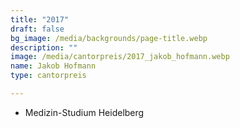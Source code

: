 ```yaml
---
title: "2017"
draft: false
bg_image: /media/backgrounds/page-title.webp
description: ""
image: /media/cantorpreis/2017_jakob_hofmann.webp
name: Jakob Hofmann
type: cantorpreis

---
```

- Medizin-Studium Heidelberg
